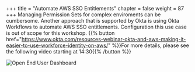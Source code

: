 +++
title = "Automate AWS SSO Entitlements"
chapter = false
weight = 87
+++
Managing Permission Sets for complex enviroments can be cumbersome. Another approach that is supported by Okta is using Okta Workflows to automate AWS SSO entitlements. Configuration this use case is out of scope for this workshop. {{% button href="https://www.okta.com/resources-webinar-okta-and-aws-making-it-easier-to-use-workforce-identity-on-aws/" %}}For more details, please see the following video starting at 14:30{{% /button %}}

![Open End User Dashboard](/images/411_APIs_to_automate_AWS_SSO_entitlements.png)

